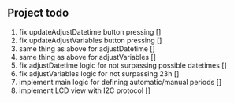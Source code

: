 ## Project todo
1. fix updateAdjustDatetime button pressing []
1. fix updateAdjustVariables button pressing []
1. same thing as above for adjustDatetime []
1. same thing as above for adjustVariables []
1. fix adjustDatetime logic for not surpassing possible datetimes []
1. fix adjustVariables logic for not surpassing 23h []
1. implement main logic for defining automatic/manual periods []
1. implement LCD view with I2C protocol []